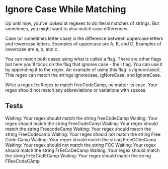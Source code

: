 # Ignore Case While Matching

Up until now, you've looked at regexes to do literal matches of strings. But sometimes, you might want to also match case differences.

Case (or sometimes letter case) is the difference between uppercase letters and lowercase letters. Examples of uppercase are A, B, and C. Examples of lowercase are a, b, and c.

You can match both cases using what is called a flag. There are other flags but here you'll focus on the flag that ignores case - the i flag. You can use it by appending it to the regex. An example of using this flag is /ignorecase/i. This regex can match the strings ignorecase, igNoreCase, and IgnoreCase.

Write a regex fccRegex to match freeCodeCamp, no matter its case. Your regex should not match any abbreviations or variations with spaces.

## Tests

Waiting: Your regex should match the string freeCodeCamp
Waiting: Your regex should match the string FreeCodeCamp
Waiting: Your regex should match the string FreecodeCamp
Waiting: Your regex should match the string FreeCodecamp
Waiting: Your regex should not match the string Free Code Camp
Waiting: Your regex should match the string FreeCOdeCamp
Waiting: Your regex should not match the string FCC
Waiting: Your regex should match the string FrEeCoDeCamp
Waiting: Your regex should match the string FrEeCodECamp
Waiting: Your regex should match the string FReeCodeCAmp
